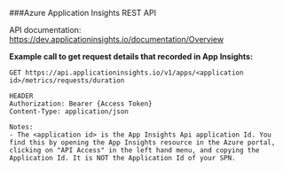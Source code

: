 ###Azure Application Insights REST API

API documentation: <https://dev.applicationinsights.io/documentation/Overview>

**Example call to get request details that recorded in App Insights:**
```
GET https://api.applicationinsights.io/v1/apps/<application id>/metrics/requests/duration

HEADER
Authorization: Bearer {Access Token}
Content-Type: application/json

Notes: 
- The <application id> is the App Insights Api application Id. You find this by opening the App Insights resource in the Azure portal, clicking on "API Access" in the left hand menu, and copying the Application Id. It is NOT the Application Id of your SPN. 
```

